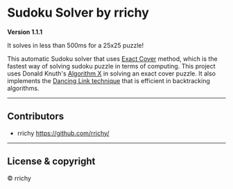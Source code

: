 # Sudoku Solver by rrichy
**Version 1.1.1**

It solves in less than 500ms for a 25x25 puzzle!

This automatic Sudoku solver that uses [Exact Cover](https://en.wikipedia.org/wiki/Exact_cover) method, which is the fastest way of solving sudoku puzzle in terms of computing.
This project uses Donald Knuth's [Algorithm X](https://en.wikipedia.org/wiki/Knuth%27s_Algorithm_X) in solving an exact cover puzzle. It also implements the [Dancing Link technique](https://en.wikipedia.org/wiki/Dancing_Links) that is efficient in backtracking algorithms.

---

## Contributors

- rrichy <https://github.com/rrichy/>

---

## License & copyright

© rrichy